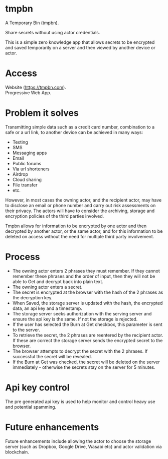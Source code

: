 # tmpbn
A Temporary Bin (tmpbn).  

Share secrets without using actor credentials.

This is a simple zero knowledge app that allows secrets to be encrypted and saved temporarily on a server and then viewed by another device or actor.  

Access
======
Website (https://tmpbn.com).  
Progressive Web App.  


Problem it solves
=================
Transmitting simple data such as a credit card number, combination to a safe or a url link, to another device can be achieved in many ways:

- Texting
- SMS
- Messaging apps
- Email
- Public forums
- Via url shorteners
- Airdrop
- Cloud sharing
- File transfer
- etc.

However, in most cases the owning actor, and the recipient actor, may have to disclose an email or phone number and carry out risk assessments on their privacy. The actors will have to consider the archiving, storage and encryption policies of the third parties involved.

Tmpbn allows for information to be encrypted by one actor and then decrypted by another actor, or the same actor, and for this information to be deleted on access without the need for multiple third party involvement.

Process
=======
- The owning actor enters 2 phrases they must remember. If they cannot remember these phrases and the order of input, then they will not be able to Get and decrypt back into plain text.  
- The owning actor enters a secret.  
- The secret is encrypted at the browser with the hash of the 2 phrases as the decryption key.  
- When Saved, the storage server is updated with the hash, the encrypted data, an api key and a timestamp.
- The storage server seeks authorization with the serving server and ensure the api key is the same. If not the storage is rejected.
- If the user has selected the Burn at Get checkbox, this parameter is sent to the server.  
- To retrieve the secret, the 2 phrases are reentered by the recipient actor. If these are correct the storage server sends the encrypted secret to the browser.
- The browser attempts to decrypt the secret with the 2 phrases. If successful the secret will be revealed.  
- If the Burn at Get was checked, the secret will be deleted on the server immediately - otherwise the secrets stay on the server for 5 minutes.


Api key control
===============
The pre generated api key is used to help monitor and control heavy use and potential spamming.  

Future enhancements
===================
Future enhancements include allowing the actor to choose the storage server (such as Dropbox, Google Drive, Wasabi etc) and actor validation via blockchain.
